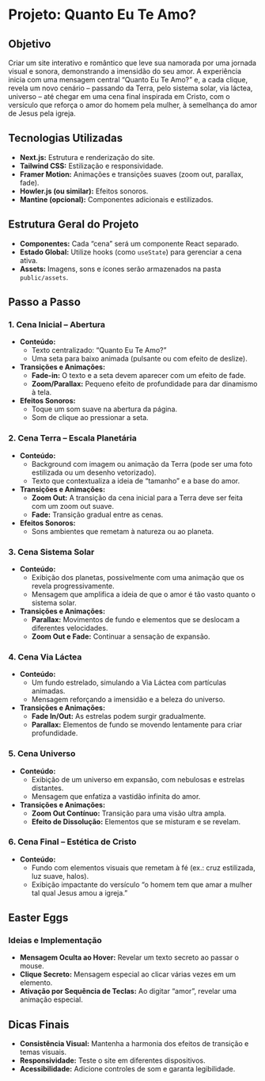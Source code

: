# Projeto: Quanto Eu Te Amo?

## Objetivo
Criar um site interativo e romântico que leve sua namorada por uma jornada visual e sonora, demonstrando a imensidão do seu amor. A experiência inicia com uma mensagem central “Quanto Eu Te Amo?” e, a cada clique, revela um novo cenário – passando da Terra, pelo sistema solar, via láctea, universo – até chegar em uma cena final inspirada em Cristo, com o versículo que reforça o amor do homem pela mulher, à semelhança do amor de Jesus pela igreja.

## Tecnologias Utilizadas
- **Next.js:** Estrutura e renderização do site.
- **Tailwind CSS:** Estilização e responsividade.
- **Framer Motion:** Animações e transições suaves (zoom out, parallax, fade).
- **Howler.js (ou similar):** Efeitos sonoros.
- **Mantine (opcional):** Componentes adicionais e estilizados.

## Estrutura Geral do Projeto
- **Componentes:** Cada “cena” será um componente React separado.
- **Estado Global:** Utilize hooks (como `useState`) para gerenciar a cena ativa.
- **Assets:** Imagens, sons e ícones serão armazenados na pasta `public/assets`.

## Passo a Passo

### 1. Cena Inicial – Abertura
- **Conteúdo:**
  - Texto centralizado: “Quanto Eu Te Amo?”
  - Uma seta para baixo animada (pulsante ou com efeito de deslize).
- **Transições e Animações:**
  - **Fade-in:** O texto e a seta devem aparecer com um efeito de fade.
  - **Zoom/Parallax:** Pequeno efeito de profundidade para dar dinamismo à tela.
- **Efeitos Sonoros:**
  - Toque um som suave na abertura da página.
  - Som de clique ao pressionar a seta.

### 2. Cena Terra – Escala Planetária
- **Conteúdo:**
  - Background com imagem ou animação da Terra (pode ser uma foto estilizada ou um desenho vetorizado).
  - Texto que contextualiza a ideia de “tamanho” e a base do amor.
- **Transições e Animações:**
  - **Zoom Out:** A transição da cena inicial para a Terra deve ser feita com um zoom out suave.
  - **Fade:** Transição gradual entre as cenas.
- **Efeitos Sonoros:**
  - Sons ambientes que remetam à natureza ou ao planeta.

### 3. Cena Sistema Solar
- **Conteúdo:**
  - Exibição dos planetas, possivelmente com uma animação que os revela progressivamente.
  - Mensagem que amplifica a ideia de que o amor é tão vasto quanto o sistema solar.
- **Transições e Animações:**
  - **Parallax:** Movimentos de fundo e elementos que se deslocam a diferentes velocidades.
  - **Zoom Out e Fade:** Continuar a sensação de expansão.

### 4. Cena Via Láctea
- **Conteúdo:**
  - Um fundo estrelado, simulando a Via Láctea com partículas animadas.
  - Mensagem reforçando a imensidão e a beleza do universo.
- **Transições e Animações:**
  - **Fade In/Out:** As estrelas podem surgir gradualmente.
  - **Parallax:** Elementos de fundo se movendo lentamente para criar profundidade.

### 5. Cena Universo
- **Conteúdo:**
  - Exibição de um universo em expansão, com nebulosas e estrelas distantes.
  - Mensagem que enfatiza a vastidão infinita do amor.
- **Transições e Animações:**
  - **Zoom Out Contínuo:** Transição para uma visão ultra ampla.
  - **Efeito de Dissolução:** Elementos que se misturam e se revelam.

### 6. Cena Final – Estética de Cristo
- **Conteúdo:**
  - Fundo com elementos visuais que remetam à fé (ex.: cruz estilizada, luz suave, halos).
  - Exibição impactante do versículo “o homem tem que amar a mulher tal qual Jesus amou a igreja.”

## Easter Eggs
### Ideias e Implementação
- **Mensagem Oculta ao Hover:** Revelar um texto secreto ao passar o mouse.
- **Clique Secreto:** Mensagem especial ao clicar várias vezes em um elemento.
- **Ativação por Sequência de Teclas:** Ao digitar “amor”, revelar uma animação especial.

## Dicas Finais
- **Consistência Visual:** Mantenha a harmonia dos efeitos de transição e temas visuais.
- **Responsividade:** Teste o site em diferentes dispositivos.
- **Acessibilidade:** Adicione controles de som e garanta legibilidade.
